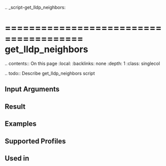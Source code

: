 .. _script-get_lldp_neighbors:

=======================================
get_lldp_neighbors
=======================================

.. contents:: On this page
    :local:
    :backlinks: none
    :depth: 1
    :class: singlecol

.. todo::
    Describe get_lldp_neighbors script

Input Arguments
---------------

Result
------

Examples
--------

Supported Profiles
------------------

Used in
-------
